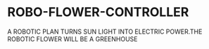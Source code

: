 # ROBO-FLOWER-CONTROLLER
A ROBOTIC PLAN TURNS SUN LIGHT INTO ELECTRIC POWER.THE ROBOTIC FLOWER WILL BE A GREENHOUSE
